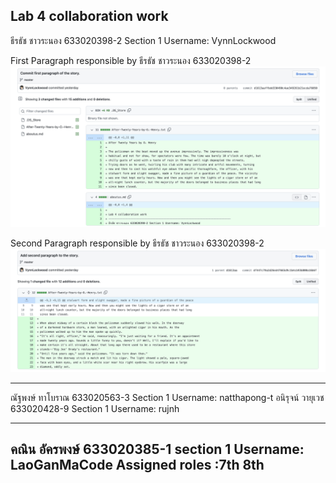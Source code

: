 
Lab 4 collaboration work
-----------------------------------------------------------------------------
ธีรธัช ชาวระนอง 633020398-2 Section 1 
Username: VynnLockwood

First Paragraph responsible by ธีรธัช ชาวระนอง 633020398-2
![First Paragrahp](/media/vynn-first-commit.png)

Second Paragraph responsible by ธีรธัช ชาวระนอง 633020398-2
![Second Paragrahp](/media/vynn-second-commit.png)

-----------------------------------------------------------------------------

ณัฐพงษ์ ทาโบราณ 633020563-3 Section 1 Username: natthapong-t
อนิรุจน์ วายุเวช 633020428-9 Section 1 Username: rujnh


-----------------------------------------------------------
คณิน อัครพงษ์ 633020385-1 section 1 Username: LaoGanMaCode 
Assigned roles :7th 8th
-----------------------------------------------------------
